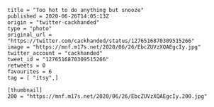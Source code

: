 ```
title = "Too hot to do anything but snooze"
published = 2020-06-26T14:05:13Z
origin = "twitter-cackhanded"
type = "photo"
original_url = "https://twitter.com/cackhanded/status/1276516870309515266"
image = "https://mnf.m17s.net/2020/06/26/EbcZUVzXQAEgcIy.jpg"
twitter_account = "cackhanded"
tweet_id = "1276516870309515266"
retweets = 0
favourites = 6
tag = [ "itsy",]

[thumbnail]
200 = "https://mnf.m17s.net/2020/06/26/EbcZUVzXQAEgcIy.200.jpg"
```

<p class='image'><img src='https://mnf.m17s.net/2020/06/26/EbcZUVzXQAEgcIy.jpg' alt=''></p>


